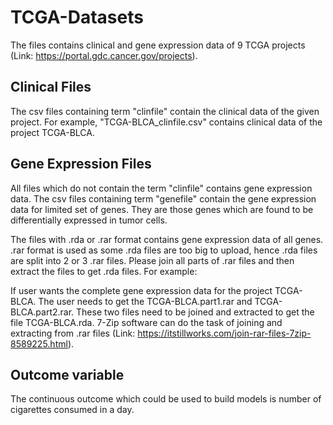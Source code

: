 # TCGA-Datasets
The files contains clinical and gene expression data of 9 TCGA projects (Link: https://portal.gdc.cancer.gov/projects). 

## Clinical Files
The csv files containing term "clinfile" contain the clinical data of the given project. For example, "TCGA-BLCA_clinfile.csv" contains clinical data of the project TCGA-BLCA. 

## Gene Expression Files
All files which do not contain the term "clinfile" contains gene expression data. The csv files containing term "genefile" contain the gene expression data for limited set of genes. They are those genes which are found to be differentially expressed in tumor cells.

The files with .rda or .rar format contains gene expression data of all genes. .rar format is used as some .rda files are too big to upload, hence .rda files are split into 2 or 3 .rar files. Please join all parts of .rar files and then extract the files to get .rda files. For example:

If user wants the complete gene expression data for the project TCGA-BLCA. The user needs to get the TCGA-BLCA.part1.rar and TCGA-BLCA.part2.rar. These two files need to be joined and extracted to get the file TCGA-BLCA.rda. 7-Zip software can do the task of joining and extracting from .rar files (Link: https://itstillworks.com/join-rar-files-7zip-8589225.html).

## Outcome variable
The continuous outcome which could be used to build models is number of cigarettes consumed in a day.
